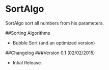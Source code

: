SortAlgo
=======

SortAlgo sort all numbers from his parameters.

##Sorting Algorithms
* Bubble Sort (and an optimized version)

##Changelog
###Version 0.1 (02/02/2015)
* Intial Release.

